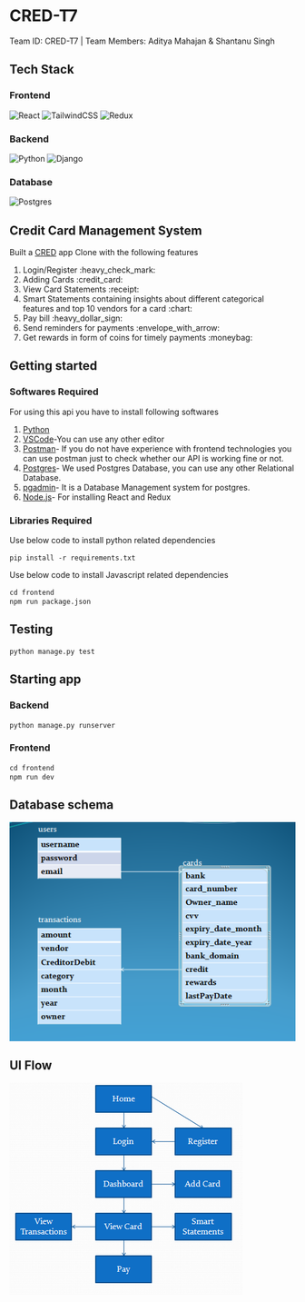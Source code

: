 # CRED-T7
Team ID: CRED-T7 | Team Members: Aditya Mahajan &amp; Shantanu Singh

## Tech Stack
### Frontend

<p align="left">
 <img alt="React" src="https://img.shields.io/badge/react%20-%2320232a.svg?&style=for-the-badge&logo=react&logoColor=%2361DAFB"/> <img alt="TailwindCSS" src="https://img.shields.io/badge/tailwindcss%20-%2338B2AC.svg?&style=for-the-badge&logo=tailwind-css&logoColor=white"/> <img alt="Redux" src="https://img.shields.io/badge/redux%20-%23593d88.svg?&style=for-the-badge&logo=redux&logoColor=white"/> 
</p>

### Backend
<p align="left">
 <img alt="Python" src="https://img.shields.io/badge/python%20-%2314354C.svg?&style=for-the-badge&logo=python&logoColor=white"/> <img alt="Django" src="https://img.shields.io/badge/django%20-%23092E20.svg?&style=for-the-badge&logo=django&logoColor=white"/> 
</p>

### Database
<p align="left">
<img alt="Postgres" src ="https://img.shields.io/badge/postgres-%23316192.svg?&style=for-the-badge&logo=postgresql&logoColor=white"/> 
</p>

## Credit Card Management System
Built a <a href="https://cred.club/">CRED</a> app Clone with the following features

<ol>
<li>Login/Register :heavy_check_mark:</li> 
<li>Adding Cards :credit_card:</li> 
<li>View Card Statements :receipt:</li> 
<li>Smart Statements containing insights about different categorical features and top 10 vendors for a card :chart:</li>  
<li>Pay bill :heavy_dollar_sign:</li> 
<li>Send reminders for payments :envelope_with_arrow:</li> 
<li>Get rewards in form of coins for timely payments :moneybag: </li> 
</ol>

## Getting started 

### Softwares Required

For using this api you have to install following softwares
1. [Python](https://www.python.org/)
2. [VSCode](https://code.visualstudio.com/)-You can use any other editor
3. [Postman](https://www.postman.com/)- If you do not have experience with frontend technologies you can use postman just to check whether our API is working fine or not.
4. [Postgres](https://www.postgresql.org/)- We used Postgres Database, you can use any other Relational Database.
5. [pgadmin](https://www.pgadmin.org/)- It is a Database Management system for postgres.
6. [Node.js](https://nodejs.org/en/download/)- For installing React and Redux

### Libraries Required
Use below code to install python related dependencies
```
pip install -r requirements.txt
```
Use below code to install Javascript related dependencies
```
cd frontend
npm run package.json
```

## Testing
```
python manage.py test
```

## Starting app 
### Backend 
 ```
 python manage.py runserver
 ```
 ### Frontend 
 ```
 cd frontend
 npm run dev
 ```

## Database schema
<img src="https://github.com/Crio-Winter-of-Doing-2021/CRED-T7/blob/1bc2ef7562b86a4e631ee257d27c4b98f4374bf0/db_schema.PNG" alt="DBSCHEMA" align="center">

## UI Flow
<img src="ui_flow.PNG" alt="UIFLOW" align="center">
  

